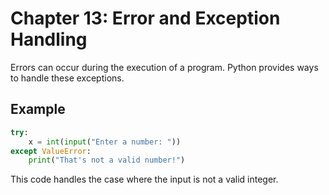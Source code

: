 # Chapter 13: Error and Exception Handling

Errors can occur during the execution of a program. Python provides ways to handle these exceptions.

## Example

```python
try:
    x = int(input("Enter a number: "))
except ValueError:
    print("That's not a valid number!")
```

This code handles the case where the input is not a valid integer.
